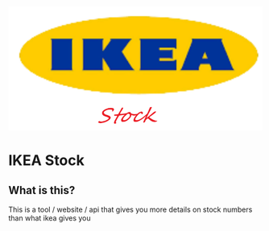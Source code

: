 ![Logo](https://github.com/IkeaStock/.github/blob/main/ikeaStock.png)
# IKEA Stock

## What is this?
This is a tool / website / api that gives you more details on stock numbers than what ikea gives you
